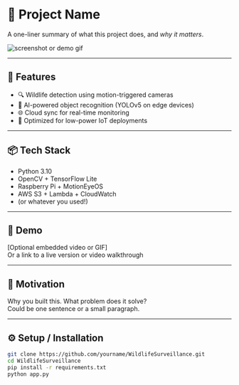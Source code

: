 # 📸 Project Name

A one-liner summary of what this project does, and *why it matters*.

![screenshot or demo gif](link-to-image.gif)

---

## 🚀 Features
- 🔍 Wildlife detection using motion-triggered cameras
- 🧠 AI-powered object recognition (YOLOv5 on edge devices)
- 🌐 Cloud sync for real-time monitoring
- 🔋 Optimized for low-power IoT deployments

---

## 📦 Tech Stack
- Python 3.10
- OpenCV + TensorFlow Lite
- Raspberry Pi + MotionEyeOS
- AWS S3 + Lambda + CloudWatch
- (or whatever you used!)

---

## 📸 Demo
[Optional embedded video or GIF]  
Or a link to a live version or video walkthrough

---

## 🧠 Motivation
Why you built this. What problem does it solve?  
Could be one sentence or a small paragraph.

---

## ⚙️ Setup / Installation

```bash
git clone https://github.com/yourname/WildlifeSurveillance.git
cd WildlifeSurveillance
pip install -r requirements.txt
python app.py
